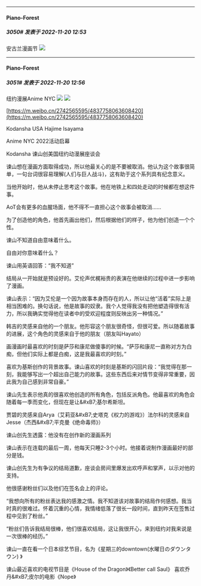 

*****

####  Piano-Forest  
##### 3050#       发表于 2022-11-20 12:53

安古兰漫画节
<img src="https://p.sda1.dev/8/5c4e1e68a863acff25c8e74c68a8f220/20221120_124124.jpg" referrerpolicy="no-referrer">

*****

####  Piano-Forest  
##### 3051#       发表于 2022-11-20 12:56

纽约漫展Anime NYC
<img src="https://p.sda1.dev/8/1b5f5e46006c8b8f780f2037315d946f/20221120_124116.jpg" referrerpolicy="no-referrer">
<img src="https://p.sda1.dev/8/7fdcdaf33b593e39c1fd59191744dea5/20221120_124703.jpg" referrerpolicy="no-referrer">

[https://m.weibo.cn/2742565595/4837758063608420](https://m.weibo.cn/2742565595/4837758063608420)

Kodansha USA Hajime Isayama

Anime NYC 2022活动启幕

Kodansha 谏山创美国纽约动漫展座谈会

谏山想在漫画方面取得成功，所以他最关心的是不要被取消。他认为这个故事很简单，一句台词很容易理解(人们与巨人战斗)，这有助于这个系列具有纪念意义。

当他开始时，他从未停止思考这个故事。他在地铁上和四处走动的时候都在想这件事。

AoT会有更多的血腥场面，他不得不一直担心这个故事会被取消……

为了创造他的角色，他首先画出他们，然后根据他们的样子，他为他们创造一个个性。

谏山不知道自由意味着什么。

自由对你意味着什么？

谏山用英语回答：“我不知道”

结局从一开始就是预设好的。艾伦声优梶裕贵的表演在他继续的过程中进一步影响了漫画。

谏山表示：“因为艾伦是一个因为故事本身而存在的人，所以让他“活着”实际上是相当困难的。换句话说，他是故事的奴隶。我个人觉得我没有把他塑造得很有活力，所以我确实觉得他在读者中的受欢迎程度则反映出另一种情况。”

韩吉的灵感来自他的一个朋友。他形容这个朋友很奇怪，但很可爱。所以随着故事的进展，这个角色的灵感来自于他的朋友（朋友叫Hayato）

画漫画时最喜欢的时刻是萨莎和康尼做傻事的时候。“萨莎和康尼一直称对方为白痴，但他们实际上都是白痴，这是我最喜欢的时刻。”

喜欢为基斯创作的背景故事。谏山喜欢的时刻是基斯的闪回片段：“我觉得在那一刻，我能够写出一个超出自己能力的故事。这些东西后来对情节变得非常重要，因此我为自己感到非常自豪。”

谏山先生表示他真的很喜欢他创造的所有角色，包括反派角色。他最喜欢的角色会随着每一季而变化，但现在是让&amp;#xB7;基尔希斯坦。

贾碧的灵感来自Arya（艾莉亚&amp;#xB7;史塔克《权力的游戏》）法尔科的灵感来自Jesse（杰西&amp;#xB7;平克曼《绝命毒师》）

谏山创先生透露：他没有在创作新的漫画系列

谏山表示在连载的最后一周，他每天只睡2-3个小时。他接着说制作漫画最好的部分是钱。

谏山创先生为有争议的结局道歉，座谈会房间里爆发出欢呼声和掌声，以示对他的支持。

他很感谢粉丝们以及他们在签名会上的评论。 

“我想向所有的粉丝表达我的感激之情。我不知道该对故事的结局作何感想。我当时真的很难过。怀着沉重的心情，我情绪低落了很长一段时间，直到昨天在签售过程中见到了粉丝。”

“粉丝们告诉我结局很棒，他们很喜欢结局，这让我很开心，来到纽约对我来说是一次很棒的经历。” 

谏山一直在看一个日本综艺节目，名为《星期三的downtown(水曜日のダウンタウン) 》

谏山最近喜欢的电视节目是《House of the Dragon》《Better call Saul》 喜欢乔丹&amp;#xB7;皮尔的电影《Nope》

